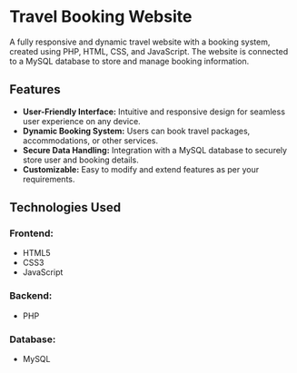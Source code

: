 # Travel Booking Website
A fully responsive and dynamic travel website with a booking system, created using PHP, HTML, CSS, and JavaScript. The website is connected to a MySQL database to store and manage booking information.

## Features
- **User-Friendly Interface:** Intuitive and responsive design for seamless user experience on any device.
- **Dynamic Booking System:** Users can book travel packages, accommodations, or other services.
- **Secure Data Handling:** Integration with a MySQL database to securely store user and booking details.
- **Customizable:** Easy to modify and extend features as per your requirements.

## Technologies Used
### Frontend:
- HTML5
- CSS3
- JavaScript

### Backend:
- PHP

### Database:
- MySQL
